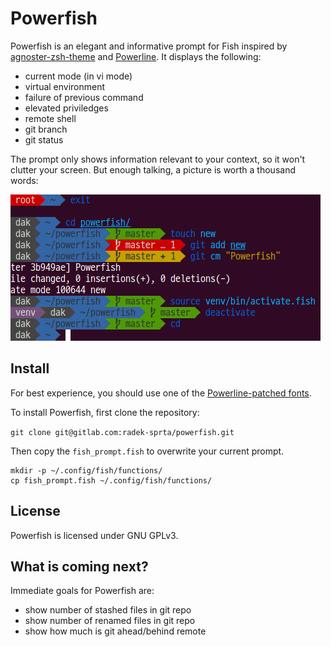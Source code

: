 # Powerfish

Powerfish is an elegant and informative prompt for Fish inspired by [agnoster-zsh-theme](https://github.com/agnoster/agnoster-zsh-theme) and [Powerline](https://github.com/powerline/powerline). It displays the following:

* current mode (in vi mode)
* virtual environment
* failure of previous command
* elevated priviledges
* remote shell
* git branch
* git status

The prompt only shows information relevant to your context, so it won't clutter your screen. But enough talking, a picture is worth a thousand words:

![Powerfish](prompt.png)

## Install

For best experience, you should use one of the [Powerline-patched fonts](https://github.com/Lokaltog/powerline-fonts).

To install Powerfish, first clone the repository:

`git clone git@gitlab.com:radek-sprta/powerfish.git`

Then copy the `fish_prompt.fish` to overwrite your current prompt.
```
mkdir -p ~/.config/fish/functions/
cp fish_prompt.fish ~/.config/fish/functions/
```

## License

Powerfish is licensed under GNU GPLv3.

## What is coming next?

Immediate goals for Powerfish are:

* show number of stashed files in git repo
* show number of renamed files in git repo
* show how much is git ahead/behind remote
